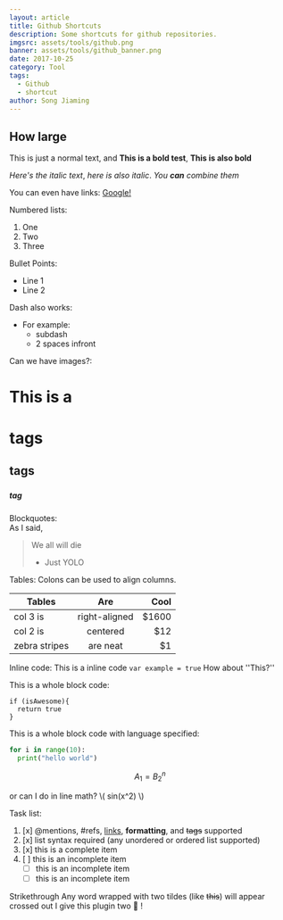 ```yaml
---
layout: article
title: Github Shortcuts
description: Some shortcuts for github repositories.
imgsrc: assets/tools/github.png
banner: assets/tools/github_banner.png
date: 2017-10-25
category: Tool
tags:
  - Github
  - shortcut
author: Song Jiaming
---
```


## How large ##

This is just a normal text, and **This is a bold test**, __This is also bold__ 

*Here's the italic text*, _here is also italic_. _You **can** combine them_

You can even have links: [Google!](http://www.google.com)

Numbered lists:
1. One
2. Two
3. Three

Bullet Points:
* Line 1
* Line 2

Dash also works:
- For example:
  - subdash
  - 2 spaces infront

Can we have images?:




# This is a <h1> tags
## <h2> tags
##### <h5> tag

Blockquotes:<br>
As I said,
> We all will die
> - Just YOLO


Tables:
Colons can be used to align columns.

| Tables        | Are           | Cool  |
| ------------- |:-------------:| -----:|
| col 3 is      | right-aligned | $1600 |
| col 2 is      | centered      |   $12 |
| zebra stripes | are neat      |    $1 |


Inline code:
This is a inline code `var example = true`
How about ''This?''

This is a whole block code:
```
if (isAwesome){
  return true
}
```

This is a whole block code with language specified:

```python
for i in range(10):
  print("hello world")
```

$$ A_{1} = B_{2}^{n} $$

or can I do in line math? \\( sin(x^2) \\)

Task list:

1. [x] @mentions, #refs, [links](), **formatting**, and <del>tags</del> supported
2. [x] list syntax required (any unordered or ordered list supported)
3. [x] this is a complete item
4. [ ] this is an incomplete item
	- [ ] this is an incomplete item
	- [ ] this is an incomplete item

Strikethrough
Any word wrapped with two tildes (like ~~this~~) will appear crossed out
I give this plugin two :tada: !